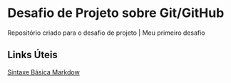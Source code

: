 # Desafio de Projeto sobre Git/GitHub
Repositório criado para o desafio de projeto |
Meu primeiro desafio
## Links Úteis
[Sintaxe Básica Markdow](https://www.markdownguide.org/basic-syntax/)

